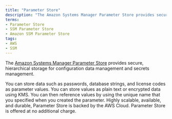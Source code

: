 ```yaml
---
title: "Parameter Store"
description: "The Amazon Systems Manager Parameter Store provides secure, hierarchical storage for configuration data management and secrets management."
terms:
- Parameter Store
- SSM Parameter Store
- Amazon SSM Parameter Store
tags:
- AWS
- SSM
---
```

The [Amazon Systems Manager Parameter Store](https://docs.aws.amazon.com/systems-manager/latest/userguide/systems-manager-paramstore.html) provides secure, hierarchical storage for configuration data management and secrets management.

You can store data such as passwords, database strings, and license codes as parameter values. You can store values as plain text or encrypted data using KMS. You can then reference values by using the unique name that you specified when you created the parameter. Highly scalable, available, and durable, Parameter Store is backed by the AWS Cloud. Parameter Store is offered at no additional charge.
